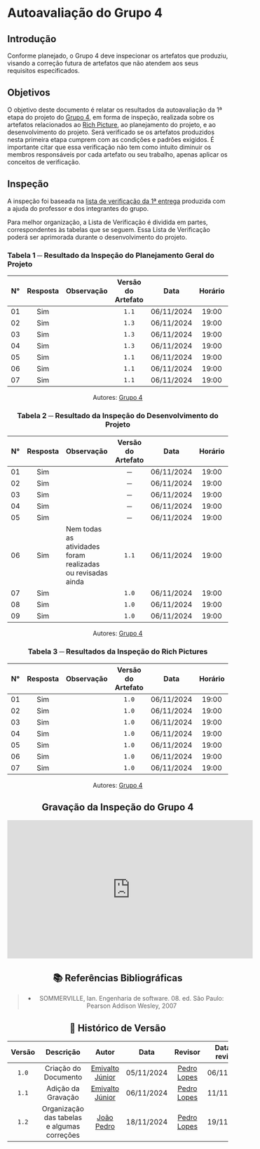 # Autoavaliação do Grupo 4

## Introdução

Conforme planejado, o Grupo 4 deve inspecionar os artefatos que produziu, visando a correção futura de artefatos que não atendem aos seus requisitos especificados.

## Objetivos

O objetivo deste documento é relatar os resultados da autoavaliação da 1ª etapa do projeto do [Grupo 4](https://requisitos-de-software.github.io/2024.2-MeuSUSDigital/), em forma de inspeção, realizada sobre os artefatos relacionados ao [Rich Picture](https://requisitos-de-software.github.io/2024.2-MeuSUSDigital/pre-rastreabilidade/rich-picture/), ao planejamento do projeto, e ao desenvolvimento do projeto. Será verificado se os artefatos produzidos nesta primeira etapa cumprem com as condições e padrões exigidos. É importante citar que essa verificação não tem como intuito diminuir os membros responsáveis por cada artefato ou seu trabalho, apenas aplicar os conceitos de verificação.

## Inspeção

A inspeção foi baseada na [lista de verificação da 1ª entrega](../../lista_verif/entrega1.md) produzida com a ajuda do professor e dos integrantes do grupo.

Para melhor organização, a Lista de Verificação é dividida em partes, correspondentes às tabelas que se seguem. Essa Lista de Verificação poderá ser aprimorada durante o desenvolvimento do projeto.

### Tabela 1 ─ Resultado da Inspeção do Planejamento Geral do Projeto

| N° | Resposta | Observação | Versão do Artefato | Data | Horário |
|:--:|:--------:|:-----------|:------------------:|:----:|:-------:|
| 01 | Sim |  | `1.1` | 06/11/2024 | 19:00 |
| 02 | Sim |  | `1.3` | 06/11/2024 | 19:00 |
| 03 | Sim |  | `1.3` | 06/11/2024 | 19:00 |
| 04 | Sim |  | `1.3` | 06/11/2024 | 19:00 |
| 05 | Sim |  | `1.1` | 06/11/2024 | 19:00 |
| 06 | Sim |  | `1.1` | 06/11/2024 | 19:00 |
| 07 | Sim |  | `1.1` | 06/11/2024 | 19:00 |

<center>

Autores: [Grupo 4](https://github.com/Requisitos-de-Software/2024.2-MeuSUSDigital/tree/main#-equipe)

<center>

### Tabela 2 ─ Resultado da Inspeção do Desenvolvimento do Projeto

| N° | Resposta | Observação | Versão do Artefato | Data | Horário |
|:--:|:--------:|:-----------|:------------------:|:----:|:-------:|
| 01 | Sim |  | ─ | 06/11/2024 | 19:00 |
| 02 | Sim |  | ─ | 06/11/2024 | 19:00 |
| 03 | Sim |  | ─ | 06/11/2024 | 19:00 |
| 04 | Sim |  | ─ | 06/11/2024 | 19:00 |
| 05 | Sim |  | ─ | 06/11/2024 | 19:00 |
| 06 | Sim | Nem todas as atividades foram realizadas ou revisadas ainda | `1.1` | 06/11/2024 | 19:00 |
| 07 | Sim |  | `1.0` | 06/11/2024 | 19:00 |
| 08 | Sim |  | `1.0` | 06/11/2024 | 19:00 |
| 09 | Sim |  | `1.0` | 06/11/2024 | 19:00 |

<center>

Autores: [Grupo 4](https://github.com/Requisitos-de-Software/2024.2-MeuSUSDigital/tree/main#-equipe)

<center>

### Tabela 3 ─ Resultados da Inspeção do Rich Pictures

| N° | Resposta | Observação | Versão do Artefato | Data | Horário |
|:--:|:--------:|:-----------|:------------------:|:----:|:-------:|
| 01 | Sim |  | `1.0` | 06/11/2024 | 19:00 |
| 02 | Sim |  | `1.0` | 06/11/2024 | 19:00 |
| 03 | Sim |  | `1.0` | 06/11/2024 | 19:00 |
| 04 | Sim |  | `1.0` | 06/11/2024 | 19:00 |
| 05 | Sim |  | `1.0` | 06/11/2024 | 19:00 |
| 06 | Sim |  | `1.0` | 06/11/2024 | 19:00 |
| 07 | Sim |  | `1.0` | 06/11/2024 | 19:00 |

<center>

Autores: [Grupo 4](https://github.com/Requisitos-de-Software/2024.2-MeuSUSDigital/tree/main#-equipe)

<center>

## Gravação da Inspeção do Grupo 4

<iframe width="560" height="315" src="https://www.youtube.com/embed/4ZSyIVl7qtc" frameborder="0" allowfullscreen></iframe>

## 📚 Referências Bibliográficas

> - SOMMERVILLE, Ian. Engenharia de software. 08. ed. São Paulo: Pearson Addison Wesley, 2007

## 📑 Histórico de Versão

| Versão |          Descrição              |     Autor      |      Data      |   Revisor     |    Data de revisão    |  
|:------:|:-------------------------------:|:--------------:|:--------------:|:-------------:|:---------------------:|
|  `1.0`  | Criação do Documento |[Emivalto Júnior](https://github.com/EmivaltoJrr)| 05/11/2024   | [Pedro Lopes](https://github.com/pLopess) | 06/11/2024 |
|  `1.1`  | Adição da Gravação |[Emivalto Júnior](https://github.com/EmivaltoJrr)| 06/11/2024   | [Pedro Lopes](https://github.com/pLopess) | 11/11/2024 |
|  `1.2`  | Organização das tabelas e algumas correções | [João Pedro](https://github.com/JoosPerro) | 18/11/2024 | [Pedro Lopes](https://github.com/pLopess) | 19/11/2024 |
